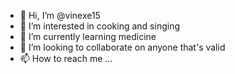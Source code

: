 - 👋 Hi, I’m @vinexe15
- 👀 I’m interested in cooking and singing
- 🌱 I’m currently learning medicine
- 💞️ I’m looking to collaborate on anyone that's valid
- 📫 How to reach me ...

<!---
vinexe15/vinexe15 is a ✨ special ✨ repository because its `README.md` (this file) appears on your GitHub profile.
You can click the Preview link to take a look at your changes.
--->
